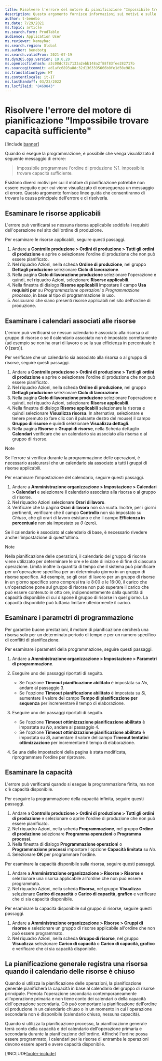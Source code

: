 ```yaml
---
title: Risolvere l'errore del motore di pianificazione "Impossibile trovare capacità sufficiente" e capcità limitata
description: Questo argomento fornisce informazioni sui motivi e sulle soluzioni per l'errore del motore di pianificazione "Impossibile programmare l'ordine di produzione %1. Impossibile trovare capacità sufficiente".
author: t-benebo
ms.date: 7/29/2021
ms.topic: article
ms.search.form: ProdTable
audience: Application User
ms.reviewer: kamaybac
ms.search.region: Global
ms.author: benebotg
ms.search.validFrom: 2021-07-19
ms.dyn365.ops.version: 10.0.20
ms.openlocfilehash: a3c08dc72c7133a2ebb148a2f88f83fee282717b
ms.sourcegitcommit: ad1afc6893a8dc32d1363395666b0fe1d50e983a
ms.translationtype: HT
ms.contentlocale: it-IT
ms.lasthandoff: 03/23/2022
ms.locfileid: "8469843"
---
```

# <a name="fix-the-not-enough-capacity-could-be-found-scheduling-engine-error"></a>Risolvere l'errore del motore di pianificazione "Impossibile trovare capacità sufficiente"

[!include [banner](../includes/banner.md)]

Quando si esegue la programmazione, è possibile che venga visualizzato il seguente messaggio di errore:

> Impossibile programmare l'ordine di produzione %1. Impossibile trovare capacità sufficiente.

Esistono diversi motivi per cui il motore di pianificazione potrebbe non essere eseguito e per cui viene visualizzato di conseguenza un messaggio di errore. Questo argomento fornisce linee guida che consentiranno di trovare la causa principale dell'errore e di risolverla.

## <a name="review-the-applicable-resources"></a>Esaminare le risorse applicabili

L'errore può verificarsi se nessuna risorsa applicabile soddisfa i requisiti dell'operazione nel sito dell'ordine di produzione.

Per esaminare le risorse applicabili, seguire questi passaggi.

1. Andare a **Controllo produzione \> Ordini di produzione \> Tutti gli ordini di produzione** e aprire o selezionare l'ordine di produzione che non può essere pianificato.
1. Nel riquadro Azioni, nella scheda **Ordine di produzione**, nel gruppo **Dettagli produzione** selezionare **Ciclo di lavorazione**.
1. Nella pagina **Ciclo di lavorazione produzione** selezionare l'operazione e quindi, nel riquadro Azioni, selezionare **Risorse applicabili**.
1. Nella finestra di dialogo **Risorse applicabili** impostare il campo **Usa requisiti per** su *Programmazione operazioni* o *Programmazione processo*, in base al tipo di programmazione in uso.
1. Assicurarsi che siano presenti risorse applicabili nel sito dell'ordine di produzione.

## <a name="review-the-calendars-that-are-associated-with-resources"></a>Esaminare i calendari associati alle risorse

L'errore può verificarsi se nessun calendario è associato alla risorsa o al gruppo di risorse o se il calendario associato non è impostato correttamente (ad esempio se non ha orari di lavoro o se la sua efficienza in percentuale è 0 \[zero\]).

Per verificare che un calendario sia associato alla risorsa o al gruppo di risorse, seguire questi passaggi.

1. Andare a **Controllo produzione \> Ordini di produzione \> Tutti gli ordini di produzione** e aprire o selezionare l'ordine di produzione che non può essere pianificato.
1. Nel riquadro Azioni, nella scheda **Ordine di produzione**, nel gruppo **Dettagli produzione** selezionare **Ciclo di lavorazione**.
1. Nella pagina **Ciclo di lavorazione produzione** selezionare l'operazione e quindi, nel riquadro Azioni, selezionare **Risorse applicabili**.
1. Nella finestra di dialogo **Risorse applicabili** selezionare la risorsa e quindi selezionare **Visualizza risorsa**. In alternativa, selezionare e tenere premuto (o fare clic con il pulsante destro del mouse) il campo **Gruppo di risorse** e quindi selezionare **Visualizza dettagli**.
1. Nella pagina **Risorse** o **Gruppi di risorse**, nella Scheda dettaglio **Calendari** verificare che un calendario sia associato alla risorsa o al gruppo di risorse.

> [!NOTE]
> Se l'errore si verifica durante la programmazione delle operazioni, è necessario assicurarsi che un calendario sia associato a tutti i gruppi di risorse applicabili.

Per esaminare l'impostazione del calendario, seguire questi passaggi.

1. Andare a **Amministrazione organizzazione \> Impostazione \> Calendari \> Calendari** e selezionare il calendario associato alla risorsa o al gruppo di risorse.
1. Nel riquadro Azioni selezionare **Orari di lavoro**.
1. Verificare che la pagina **Orari di lavoro** non sia vuota. Inoltre, per i giorni pertinenti, verificare che il campo **Controllo** non sia impostato su *Chiuso*, che gli orari di lavoro esistano e che il campo **Efficienza in percentuale** non sia impostato su *0* (zero).

Se il calendario è associato al calendario di base, è necessario rivedere anche l'impostazione di quest'ultimo.

> [!NOTE]
> Nella pianificazione delle operazioni, il calendario del gruppo di risorse viene utilizzato per determinare le ore e le date di inizio e di fine di ciascuna operazione. Limita inoltre la quantità di tempo che il sistema può pianificare per un'operazione specifica per un determinato giorno in un gruppo di risorse specifico. Ad esempio, se gli orari di lavoro per un gruppo di risorse in un giorno specifico sono compresi tra le 8:00 e le 16:00, il carico che un'operazione pone sul gruppo di risorse non può superare il carico che può essere contenuto in otto ore, indipendentemente dalla quantità di capacità disponibile di cui dispone il gruppo di risorse in quel giorno. La capacità disponibile può tuttavia limitare ulteriormente il carico.

## <a name="review-the-scheduling-parameters"></a>Esaminare i parametri di programmazione

Per garantire buone prestazioni, il motore di pianificazione cercherà una risorsa solo per un determinato periodo di tempo e per un numero specifico di conflitti di pianificazione.

Per esaminare i parametri della programmazione, seguire questi passaggi.

1. Andare a **Amministrazione organizzazione \> Impostazione \> Parametri di programmazione**.
1. Eseguire uno dei passaggi riportati di seguito.

    - Se l'opzione **Timeout pianificazione abilitato** è impostata su *No*, andare al passaggio 3.
    - Se l'opzione **Timeout pianificazione abilitato** è impostata su *Sì*, aumentare il valore del campo **Tempo di pianificazione per sequenza** per incrementare il tempo di elaborazione.

1. Eseguire uno dei passaggi riportati di seguito.

    - Se l'opzione **Timeout ottimizzazione pianificazione abilitato** è impostata su *No*, andare al passaggio 4.
    - Se l'opzione **Timeout ottimizzazione pianificazione abilitato** è impostata su *Sì*, aumentare il valore del campo **Timeout tentativi ottimizzazione** per incrementare il tempo di elaborazione.

1. Se una delle impostazioni della pagina è stata modificata, riprogrammare l'ordine per riprovare.

## <a name="review-capacity"></a>Esaminare la capacità

L'errore può verificarsi quando si esegue la programmazione finita, ma non c'è capacità disponibile.

Per eseguire la programmazione della capacità infinita, seguire questi passaggi.

1. Andare a **Controllo produzione \> Ordini di produzione \> Tutti gli ordini di produzione** e selezionare o aprire l'ordine di produzione che non può essere pianificato.
1. Nel riquadro Azioni, nella scheda **Programmazione**, nel gruppo **Ordine di produzione** selezionare **Programma operazioni** o **Programma processi**.
1. Nella finestra di dialogo **Programmazione operazioni** o **Programmazione processi** impostare l'opzione **Capacità limitata** su *No*.
1. Selezionare **OK** per programmare l'ordine.

Per esaminare la capacità disponibile sulla risorsa, seguire questi passaggi.

1. Andare a **Amministrazione organizzazione \> Risorse \> Risorse** e selezionare una risorsa applicabile all'ordine che non può essere programmato.
1. Nel riquadro Azioni, nella scheda **Risorsa**, nel gruppo **Visualizza** selezionare **Carico di capacità** o **Carico di capacità, grafico** e verificare che ci sia capacità disponibile.

Per esaminare la capacità disponibile sul gruppo di risorse, seguire questi passaggi.

1. Andare a **Amministrazione organizzazione \> Risorse \> Gruppi di risorse** e selezionare un gruppo di risorse applicabile all'ordine che non può essere programmato.
1. Nel riquadro Azioni, nella scheda **Gruppo di risorse**, nel gruppo **Visualizza** selezionare **Carico di capacità** o **Carico di capacità, grafico** e verificare che ci sia capacità disponibile.

## <a name="master-planning-books-a-resource-when-the-resource-calendar-is-closed"></a>La pianificazione generale registra una risorsa quando il calendario delle risorse è chiuso

Quando si utilizza la pianificazione delle operazioni, la pianificazione generale pianificherà la capacità in base al calendario del gruppo di risorse principale. Prenota l'operazione secondaria contemporaneamente all'operazione primaria e non tiene conto dei calendari o della capacità dell'operazione secondaria. Ciò può comportare la pianificazione dell'ordine di produzione in un calendario chiuso o in un momento in cui l'operazione secondaria non è disponibile (calendario chiuso, nessuna capacità).

Quando si utilizza la pianificazione processo, la pianificazione generale terrà conto della capacità e del calendario dell'operazione primaria e secondaria durante la pianificazione dell'ordine. Affinché l'ordine possa essere programmato, i calendari per le risorse di entrambe le operazioni devono essere aperti e avere capacità disponibile.

[!INCLUDE[footer-include](../../includes/footer-banner.md)]

